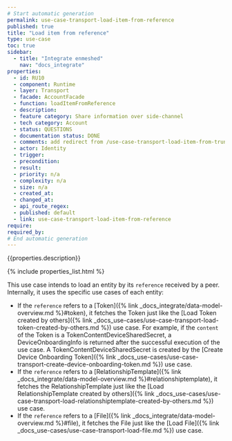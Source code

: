 ```yaml
---
# Start automatic generation
permalink: use-case-transport-load-item-from-reference
published: true
title: "Load item from reference"
type: use-case
toc: true
sidebar:
  - title: "Integrate enmeshed"
    nav: "docs_integrate"
properties:
  - id: RU10
  - component: Runtime
  - layer: Transport
  - facade: AccountFacade
  - function: loadItemFromReference
  - description:
  - feature category: Share information over side-channel
  - tech category: Account
  - status: QUESTIONS
  - documentation status: DONE
  - comments: add redirect from /use-case-transport-load-item-from-truncated-reference as soon as that use case is deleted; rather somewhere else?
  - actor: Identity
  - trigger:
  - precondition:
  - result:
  - priority: n/a
  - complexity: n/a
  - size: n/a
  - created_at:
  - changed_at:
  - api_route_regex:
  - published: default
  - link: use-case-transport-load-item-from-reference
require:
required_by:
# End automatic generation
---
```


{{properties.description}}

{% include properties_list.html %}

This use case intends to load an entity by its `reference` received by a peer. Internally, it uses the specific use cases of each entity:

- If the `reference` refers to a [Token]({% link _docs_integrate/data-model-overview.md %}#token), it fetches the Token just like the [Load Token created by others]({% link _docs_use-cases/use-case-transport-load-token-created-by-others.md %}) use case. For example, if the `content` of the Token is a TokenContentDeviceSharedSecret, a DeviceOnboardingInfo is returned after the successful execution of the use case. A TokenContentDeviceSharedSecret is created by the [Create Device Onboarding Token]({% link _docs_use-cases/use-case-transport-create-device-onboarding-token.md %}) use case.
- If the `reference` refers to a [RelationshipTemplate]({% link _docs_integrate/data-model-overview.md %}#relationshiptemplate), it fetches the RelationshipTemplate just like the [Load RelationshipTemplate created by others]({% link _docs_use-cases/use-case-transport-load-relationshiptemplate-created-by-others.md %}) use case.
- If the `reference` refers to a [File]({% link _docs_integrate/data-model-overview.md %}#file), it fetches the File just like the [Load File]({% link _docs_use-cases/use-case-transport-load-file.md %}) use case.
